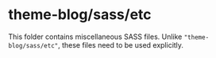 # theme-blog/sass/etc

This folder contains miscellaneous SASS files. Unlike `"theme-blog/sass/etc"`, these files
need to be used explicitly.
